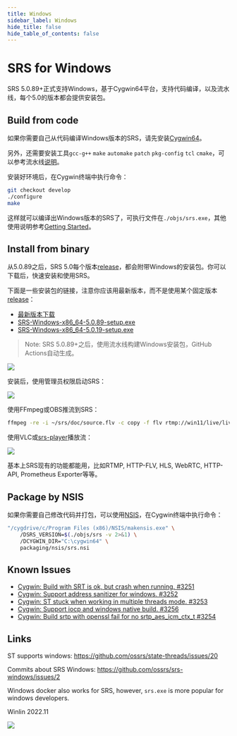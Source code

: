 ```yaml
---
title: Windows
sidebar_label: Windows
hide_title: false
hide_table_of_contents: false
---
```


# SRS for Windows

SRS 5.0.89+正式支持Windows，基于Cygwin64平台，支持代码编译，以及流水线，每个5.0的版本都会提供安装包。

## Build from code

如果你需要自己从代码编译Windows版本的SRS，请先安装[Cygwin64](https://cygwin.com/install.html)。

另外，还需要安装工具`gcc-g++` `make` `automake` `patch` `pkg-config` `tcl` `cmake`，可以参考流水线[说明](https://github.com/cygwin/cygwin-install-action#parameters)。

安装好环境后，在Cygwin终端中执行命令：

```bash
git checkout develop
./configure
make
```

这样就可以编译出Windows版本的SRS了，可执行文件在`./objs/srs.exe`，其他使用说明参考[Getting Started](./getting-started.md)。

## Install from binary

从5.0.89之后，SRS 5.0每个版本[release](https://github.com/ossrs/srs/releases)，都会附带Windows的安装包。你可以下载后，快速安装和使用SRS。

下面是一些安装包的链接，注意你应该用最新版本，而不是使用某个固定版本[release](https://github.com/ossrs/srs/releases)：

* [最新版本下载](https://github.com/ossrs/srs/releases)
* [SRS-Windows-x86_64-5.0.89-setup.exe](https://github.com/ossrs/srs/releases/tag/v5.0.89)
* [SRS-Windows-x86_64-5.0.19-setup.exe](https://github.com/ossrs/srs/releases/tag/v5.0.19)

> Note: SRS 5.0.89+之后，使用流水线构建Windows安装包，GitHub Actions自动生成。

![](/img/windows-2022-11-20-001.png)

安装后，使用管理员权限启动SRS：

![](/img/windows-2022-11-20-002.png)

使用FFmpeg或OBS推流到SRS：

```bash
ffmpeg -re -i ~/srs/doc/source.flv -c copy -f flv rtmp://win11/live/livestream
```

使用VLC或[srs-player](http://win11:8080/)播放流：

![](/img/windows-2022-11-20-003.png)

基本上SRS现有的功能都能用，比如RTMP, HTTP-FLV, HLS, WebRTC, HTTP-API, Prometheus Exporter等等。

## Package by NSIS

如果你需要自己修改代码并打包，可以使用[NSIS](https://nsis.sourceforge.io/Download)，在Cygwin终端中执行命令：

```bash
"/cygdrive/c/Program Files (x86)/NSIS/makensis.exe" \
    /DSRS_VERSION=$(./objs/srs -v 2>&1) \
    /DCYGWIN_DIR="C:\cygwin64" \
    packaging/nsis/srs.nsi
```

## Known Issues

* [Cygwin: Build with SRT is ok, but crash when running. #3251](https://github.com/ossrs/srs/issues/3251)
* [Cygwin: Support address sanitizer for windows. #3252](https://github.com/ossrs/srs/issues/3252)
* [Cygwin: ST stuck when working in multiple threads mode. #3253](https://github.com/ossrs/srs/issues/3253)
* [Cygwin: Support iocp and windows native build. #3256](https://github.com/ossrs/srs/issues/3256)
* [Cygwin: Build srtp with openssl fail for no srtp_aes_icm_ctx_t #3254](https://github.com/ossrs/srs/issues/3254)

## Links

ST supports windows: https://github.com/ossrs/state-threads/issues/20

Commits about SRS Windows: https://github.com/ossrs/srs-windows/issues/2

Windows docker also works for SRS, however, `srs.exe` is more popular for windows developers.

Winlin 2022.11

![](https://ossrs.net/gif/v1/sls.gif?site=ossrs.net&path=/lts/doc/zh/v5/windows)


